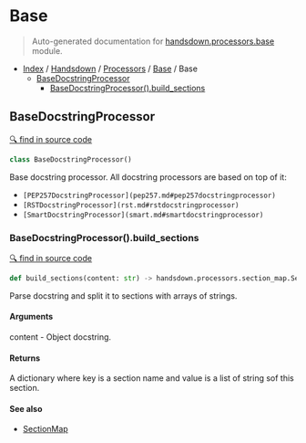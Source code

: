 # Base

> Auto-generated documentation for [handsdown.processors.base](../../../handsdown/processors/base.py) module.

- [Index](../../README.md#handsdown-index) / [Handsdown](../index.md#handsdown) / [Processors](index.md#processors) / [Base](#base) / Base
  - [BaseDocstringProcessor](#basedocstringprocessor)
    - [BaseDocstringProcessor().build_sections](#basedocstringprocessorbuild_sections)

## BaseDocstringProcessor

[🔍 find in source code](../../../handsdown/processors/base.py#l7)

```python
class BaseDocstringProcessor()
```

Base docstring processor. All docstring processors are based on top of it:

- `[PEP257DocstringProcessor](pep257.md#pep257docstringprocessor)`
- `[RSTDocstringProcessor](rst.md#rstdocstringprocessor)`
- `[SmartDocstringProcessor](smart.md#smartdocstringprocessor)`

### BaseDocstringProcessor().build_sections

[🔍 find in source code](../../../handsdown/processors/base.py#l38)

```python
def build_sections(content: str) -> handsdown.processors.section_map.SectionMap
```

Parse docstring and split it to sections with arrays of strings.

#### Arguments

content - Object docstring.

#### Returns

A dictionary where key is a section name and value is a list of string sof this
section.

#### See also

- [SectionMap](section_map.md#sectionmap)

